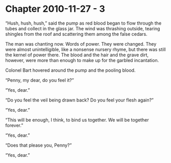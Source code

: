 # Chapter 2010-11-27 - 3

“Hush, hush, hush,” said the pump as red blood began to flow through the tubes and collect
in the glass jar.  The wind was thrashing outside, tearing shingles from the roof and scattering
them among the false cedars.

The man was chanting now.  Words of power.  They were changed.  They were almost unintelligible,
like a nonsense nursery rhyme, but there was still the kernel of power there.  The blood and the
hair and the grave dirt, however, were more than enough to make up for the garbled incantation.

Colonel Bart hovered around the pump and the pooling blood.

“Penny, my dear, do you feel it?”

“Yes, dear.”

“Do you feel the veil being drawn back?  Do you feel your flesh again?”

“Yes, dear.”

“This will be enough, I think, to bind us together.  We will be together
forever.”

“Yes, dear.”

“Does that please you, Penny?”

“Yes, dear.”
